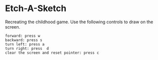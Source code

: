 # Etch-A-Sketch
Recreating the childhood game. Use the following controls to draw on the screen.



	forward: press w 
	backward: press s 
	turn left: press a 
	turn right: press  d 
  	clear the screen and reset pointer: press c

